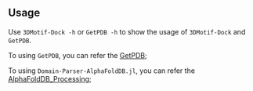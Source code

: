 Usage
---
Use `3DMotif-Dock -h` or `GetPDB -h` to show the usage of `3DMotif-Dock` and `GetPDB`.

To using `GetPDB`, you can refer the [GetPDB](https://github.com/Wang-Lin-boop/GetPDB);

To using `Domain-Parser-AlphaFoldDB.jl`, you can refer the [AlphaFoldDB_Processing](https://github.com/Wang-Lin-boop/AlphaFoldDB_Processing);

